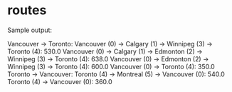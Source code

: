 # routes

Sample output:

Vancouver -> Toronto: 
Vancouver (0) -> Calgary (1) -> Winnipeg (3) -> Toronto (4): 530.0
Vancouver (0) -> Calgary (1) -> Edmonton (2) -> Winnipeg (3) -> Toronto (4): 638.0
Vancouver (0) -> Edmonton (2) -> Winnipeg (3) -> Toronto (4): 600.0
Vancouver (0) -> Toronto (4): 350.0
Toronto -> Vancouver: 
Toronto (4) -> Montreal (5) -> Vancouver (0): 540.0
Toronto (4) -> Vancouver (0): 360.0
